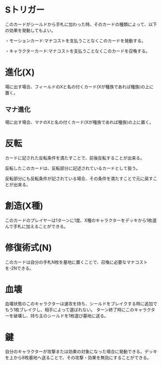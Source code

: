 # Sトリガー

このカードがシールドから手札に加わった時、そのカードの種類によって、以下の効果を発動してもよい。

・モーションカード:マナコストを支払うことなくこのカードを発動する。

・キャラクターカード:マナコストを支払うことなくこのカードを召喚する。

# 進化(X)

場に出す場合、フィールドのXと名の付くカード(Xが種族であれば種族)の上に置く。

## マナ進化

場に出す場合、マナのXと名の付くカード(Xが種族であれば種族)の上に置く。

# 反転

カードに記された反転条件を満たすことで、前後反転することが出来る。

反転したこのカードは、反転部分に記述されているカードとして扱う。

反転部分にも反転条件が記されている場合、その条件を満たすことで元に戻すことが出来る。

# 創造(X種)

このカードのプレイヤーは1ターンに1度、X種のキャラクターをデッキから1枚選んで手札に加えることができる。

# 修復術式(N)

このカードは自分の手札N枚を墓地に置くことで、召喚に必要なマナコストを-2Nできる。

# 血壊

血壊状態のこのキャラクターは速攻を持ち、シールドをブレイクする時に追加でもう1枚ブレイクし、相手によって選ばれない。
ターン終了時にこのキャラクターを破壊し、持ち主のシールドを1枚選び墓地に送る。

# 鍵

自分のキャラクターが攻撃または効果の対象になった場合に発動できる。デッキを上から8枚墓地へ送ることで、その攻撃・効果を無効にすることができる。